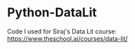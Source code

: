 # Python-DataLit
Code I used for Siraj's Data Lit course: https://www.theschool.ai/courses/data-lit/

